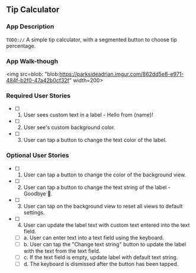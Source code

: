 ## Tip Calculator

### App Description
`TODO://` A simple tip calculator, with a segmented button to choose tip percentage.

### App Walk-though
<img src=blob: "blob:https://parksideadrian.imgur.com/862dd5e8-e971-484f-b2f0-47a42b0cf32f" width=200><br>


### Required User Stories
- [ ] 1. User sees custom text in a label - Hello from {name}!
- [ ] 2. User see's custom background color.
- [ ] 3. User can tap a button to change the text color of the label.

### Optional User Stories
- [ ] 1. User can tap a button to change the color of the background view.
- [ ] 2. User can tap a button to change the text string of the label - Goodbye 👋.
- [ ] 3. User can tap on the background view to reset all views to default settings.
- [ ] 4. User can update the label text with custom text entered into the text field.
   - [ ] a. User can enter text into a text field using the keyboard.
   - [ ] b. User can tap the "Change text string" button to update the label with the text from the text field.
   - [ ] c. If the text field is empty, update label with default text string.
   - [ ] d. The keyboard is dismissed after the button has been tapped.
